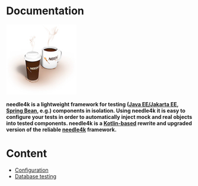 # Documentation

![needle4k](images/coffee-small.jpg)

**needle4k is a lightweight framework for testing
([Java EE/Jakarta EE](https://jakarta.ee/), [Spring Bean](https://spring.io/), e.g.) components in isolation.
Using needle4k it is easy to configure your tests in order to automatically inject mock and real objects into tested components.
needle4k is a [Kotlin-based](https://kotlinlang.org/) rewrite and upgraded version of the reliable
[needle4k](https://needle4j.org/) framework.**

# Content

<!-- TOC -->
* [Configuration](configuration.md)
* [Database testing](database-testing.md)
<!-- TOC -->